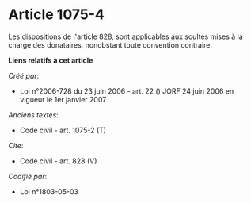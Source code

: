# Article 1075-4

Les dispositions de l'article 828, sont applicables aux soultes mises à la charge des donataires, nonobstant toute convention
contraire.

**Liens relatifs à cet article**

_Créé par_:

  - Loi n°2006-728 du 23 juin 2006 - art. 22 () JORF 24 juin 2006 en vigueur le 1er janvier 2007

_Anciens textes_:

  - Code civil - art. 1075-2 (T)

_Cite_:

  - Code civil - art. 828 (V)

_Codifié par_:

  - Loi n°1803-05-03
